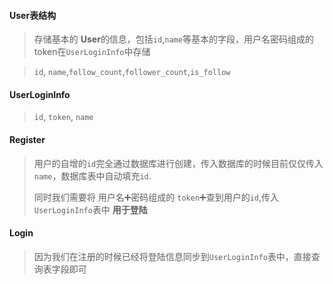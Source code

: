 #### User表结构

> 存储基本的 **User**的信息，包括`id`,`name`等基本的字段，用户名密码组成的token在`UserLoginInfo`中存储

> `id`, `name`,`follow_count`,`follower_count`,`is_follow`

#### UserLoginInfo

> `id`, `token`, `name`



#### Register

> 用户的自增的`id`完全通过数据库进行创建，传入数据库的时候目前仅仅传入`name`，数据库表中自动填充`id`.
>
> 同时我们需要将 用户名➕密码组成的 `token`➕查到用户的`id`,传入`UserLoginInfo`表中 **用于登陆**

#### Login

> 因为我们在注册的时候已经将登陆信息同步到`UserLoginInfo`表中，直接查询表字段即可